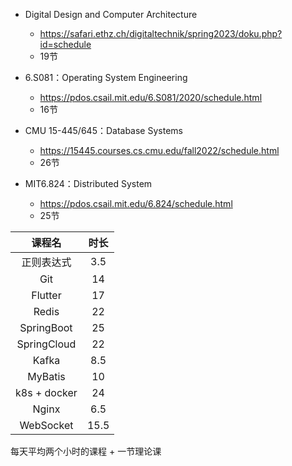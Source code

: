 - Digital Design and Computer Architecture

  - https://safari.ethz.ch/digitaltechnik/spring2023/doku.php?id=schedule
  - 19节
  
- 6.S081：Operating System Engineering
  - https://pdos.csail.mit.edu/6.S081/2020/schedule.html
  - 16节
  
- CMU 15-445/645：Database Systems

  - https://15445.courses.cs.cmu.edu/fall2022/schedule.html
  - 26节
  
- MIT6.824：Distributed System

  - https://pdos.csail.mit.edu/6.824/schedule.html
  - 25节
  

|    课程名    | 时长 |
| :----------: | :--: |
|  正则表达式  | 3.5  |
|     Git      |  14  |
|   Flutter    |  17  |
|    Redis     |  22  |
|  SpringBoot  |  25  |
| SpringCloud  |  22  |
|    Kafka     | 8.5  |
|   MyBatis    |  10  |
| k8s + docker |  24  |
|    Nginx     | 6.5  |
|  WebSocket   | 15.5 |

每天平均两个小时的课程 + 一节理论课 

